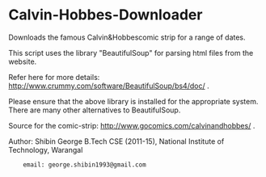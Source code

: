 Calvin-Hobbes-Downloader
========================
Downloads the famous Calvin&Hobbescomic strip for a range of dates.

This script uses the library "BeautifulSoup" for parsing html files from the website.

Refer here for more details: http://www.crummy.com/software/BeautifulSoup/bs4/doc/ .

Please ensure that the above library is installed for the appropriate system.
There are many other alternatives to BeautifulSoup.

Source for the comic-strip: http://www.gocomics.com/calvinandhobbes/ .

Author: Shibin George
        B.Tech CSE (2011-15),
        National Institute of Technology, Warangal
        
        email: george.shibin1993@gmail.com
